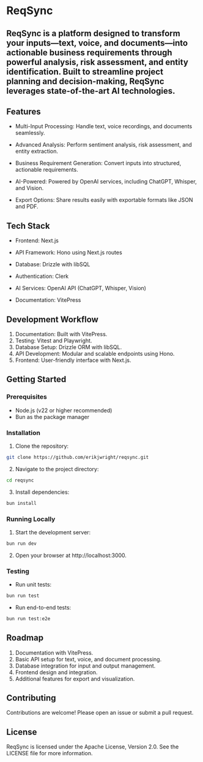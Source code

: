 # ReqSync

## ReqSync is a platform designed to transform your inputs—text, voice, and documents—into actionable business requirements through powerful analysis, risk assessment, and entity identification. Built to streamline project planning and decision-making, ReqSync leverages state-of-the-art AI technologies.

## Features

*	Multi-Input Processing: Handle text, voice recordings, and documents seamlessly.

*	Advanced Analysis: Perform sentiment analysis, risk assessment, and entity extraction.

*	Business Requirement Generation: Convert inputs into structured, actionable requirements.

*	AI-Powered: Powered by OpenAI services, including ChatGPT, Whisper, and Vision.

*	Export Options: Share results easily with exportable formats like JSON and PDF.

## Tech Stack

*	Frontend: Next.js

*	API Framework: Hono using Next.js routes

*	Database: Drizzle with libSQL

*	Authentication: Clerk

*	AI Services: OpenAI API (ChatGPT, Whisper, Vision)

*	Documentation: VitePress

## Development Workflow

1.	Documentation: Built with VitePress.
2.	Testing: Vitest and Playwright.
3.	Database Setup: Drizzle ORM with libSQL.
4.	API Development: Modular and scalable endpoints using Hono.
5.	Frontend: User-friendly interface with Next.js.

## Getting Started

### Prerequisites

*	Node.js (v22 or higher recommended)
*	Bun as the package manager

### Installation

1.	Clone the repository:

```bash
git clone https://github.com/erikjwright/reqsync.git
```


2.	Navigate to the project directory:

```bash
cd reqsync
```


3.	Install dependencies:

```bash
bun install
```



### Running Locally

1.	Start the development server:

```bash
bun run dev
```

2.	Open your browser at http://localhost:3000.

### Testing

*	Run unit tests:

```bash
bun run test
```

*	Run end-to-end tests:

```bash
bun run test:e2e
```

## Roadmap

1.	Documentation with VitePress.
2.	Basic API setup for text, voice, and document processing.
3.	Database integration for input and output management.
4.	Frontend design and integration.
5.	Additional features for export and visualization.

## Contributing

Contributions are welcome! Please open an issue or submit a pull request.

## License

ReqSync is licensed under the Apache License, Version 2.0. See the LICENSE file for more information.

